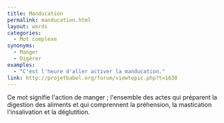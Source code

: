 ```yaml
---
title: Manducation
permalink: manducation.html
layout: words
categories:
  - Mot complexe
synonyms:
  - Manger
  - Digérer
examples:
  - "C'est l'heure d'aller activer la manducation."
link: http://projetbabel.org/forum/viewtopic.php?t=1638
---
```


Ce mot signifie l'action de manger ; l'ensemble des actes qui préparent la digestion des aliments et qui comprennent la préhension, la mastication l'insalivation et la déglutition.
